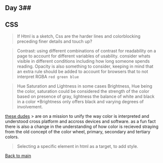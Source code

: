 ## Day 3##

## CSS

> If Html is a sketch, Css are the harder lines and colorblocking preceding finer details and touch up?

> Contrast: using different combinations of contrast for readability on a page to account for different variables of usability. consider whats visible in different conditions including how long someone spends reading. Opacity is also something to consider, keeping in mind that an extra rule should be added to account for browsers that to not interpret RGBA `red green blue`

> Hue Saturation and Lightness in some cases Brightness, Hue being the color, saturation could be considered the strength of the color based on presence of gray, lightness the balance of white and black in a color *Brightness only offers black and varying degrees of involvement.

[these dudes](http://color.org/index.xalter) > are on a mission to unify the way color is interpreted and understood cross platform and accross devices and software. as a fun fact there is also a change in the understanding of how color is recieved straying from the old concept of the color wheel, primary, secondary and tertiary colors.

> Selecting a specific element in html as a target, to add style.

[Back to main](README.md)
